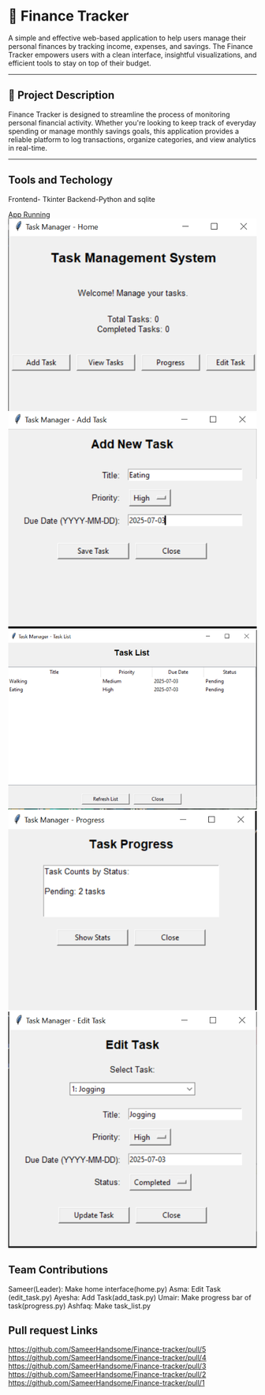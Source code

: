 # 💼 Finance Tracker

A simple and effective web-based application to help users manage their personal finances by tracking income, expenses, and savings. The Finance Tracker empowers users with a clean interface, insightful visualizations, and efficient tools to stay on top of their budget.

---

## 📌 Project Description

Finance Tracker is designed to streamline the process of monitoring personal financial activity. Whether you're looking to keep track of everyday spending or manage monthly savings goals, this application provides a reliable platform to log transactions, organize categories, and view analytics in real-time.

---
## Tools and Techology
Frontend- Tkinter
Backend-Python and sqlite

[App Running](images_tk/run.PNG)
![Main Interface](images_tk/tk1.PNG)
![Add Task](images_tk/tk2.PNG)
![Task List](images_tk/tk3.PNG)
![View task](images_tk/tk4.PNG)
![Task Updated](images_tk/tk5.PNG)

## Team Contributions

Sameer(Leader):
Make home interface(home.py)
Asma:
Edit Task (edit_task.py)
Ayesha:
Add Task(add_task.py)
Umair:
Make progress bar of task(progress.py)
Ashfaq:
Make task_list.py

## Pull request Links
https://github.com/SameerHandsome/Finance-tracker/pull/5
https://github.com/SameerHandsome/Finance-tracker/pull/4
https://github.com/SameerHandsome/Finance-tracker/pull/3
https://github.com/SameerHandsome/Finance-tracker/pull/2
https://github.com/SameerHandsome/Finance-tracker/pull/1
